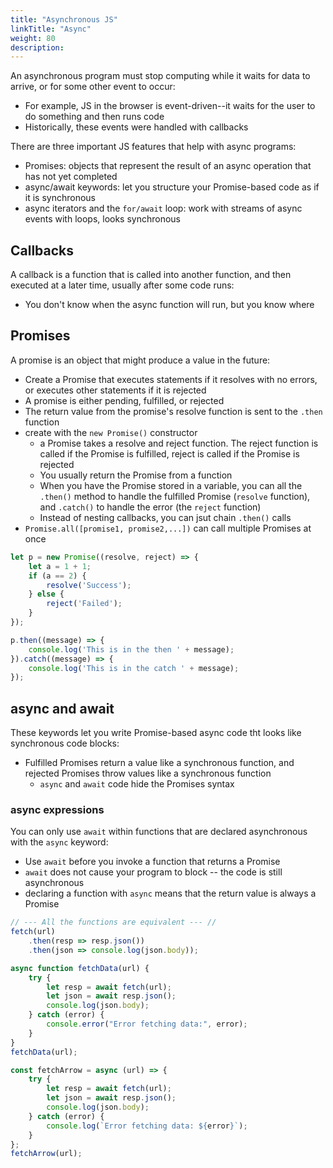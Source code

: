 ```yaml
---
title: "Asynchronous JS"
linkTitle: "Async"
weight: 80
description:
---
```


An asynchronous program must stop computing while it waits for data to arrive, or for some other event to occur:
- For example, JS in the browser is event-driven--it waits for the user to do something and then runs code
- Historically, these events were handled with callbacks

There are three important JS features that help with async programs:
- Promises: objects that represent the result of an async operation that has not yet completed
- async/await keywords: let you structure your Promise-based code as if it is synchronous
- async iterators and the `for/await` loop: work with streams of async events with loops, looks synchronous

## Callbacks

A callback is a function that is called into another function, and then executed at a later time, usually after some code runs:
- You don't know when the async function will run, but you know where

## Promises

A promise is an object that might produce a value in the future:
- Create a Promise that executes statements if it resolves with no errors, or executes other statements if it is rejected
- A promise is either pending, fulfilled, or rejected
- The return value from the promise's resolve function is sent to the `.then` function
- create with the `new Promise()` constructor
  - a Promise takes a resolve and reject function. The reject function is called if the Promise is fulfilled, reject is called if the Promise is rejected
  - You usually return the Promise from a function
  - When you have the Promise stored in a variable, you can all the `.then()` method to handle the fulfilled Promise (`resolve` function), and `.catch()` to handle the error (the `reject` function)
  - Instead of nesting callbacks, you can jsut chain `.then()` calls
- `Promise.all([promise1, promise2,...])` can call multiple Promises at once

```js
let p = new Promise((resolve, reject) => {
    let a = 1 + 1;
    if (a == 2) {
        resolve('Success');
    } else {
        reject('Failed');
    }
});

p.then((message) => {
    console.log('This is in the then ' + message);
}).catch((message) => {
    console.log('This is in the catch ' + message);
});
```

## async and await

These keywords let you write Promise-based async code tht looks like synchronous code blocks:
- Fulfilled Promises return a value like a synchronous function, and rejected Promises throw values like a synchronous function
  - `async` and `await` code hide the Promises syntax

### async expressions

You can only use `await` within functions that are declared asynchronous with the `async` keyword:
- Use `await` before you invoke a function that returns a Promise
- `await` does not cause your program to block -- the code is still asynchronous
- declaring a function with `async` means that the return value is always a Promise


```js
// --- All the functions are equivalent --- //
fetch(url)
    .then(resp => resp.json())
    .then(json => console.log(json.body));

async function fetchData(url) {
    try {
        let resp = await fetch(url);
        let json = await resp.json();
        console.log(json.body);
    } catch (error) {
        console.error("Error fetching data:", error);
    }
}
fetchData(url);

const fetchArrow = async (url) => {
    try {
        let resp = await fetch(url);
        let json = await resp.json();
        console.log(json.body);
    } catch (error) {
        console.log(`Error fetching data: ${error}`);
    }
};
fetchArrow(url);
```
